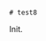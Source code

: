                                                                                                                                                                                                                                                                                                                                                                                                                                                                                                                                                                                                                                          # test8

Init.
